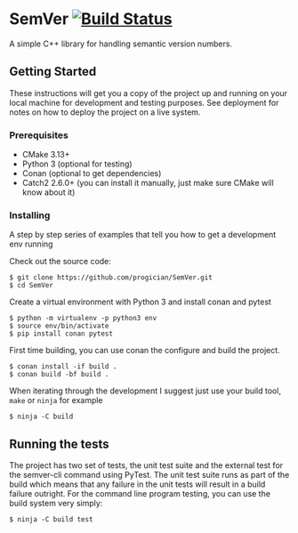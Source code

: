 # SemVer [![Build Status](https://travis-ci.org/progician/SemVer.svg?branch=master)](https://travis-ci.org/progician/SemVer)

A simple C++ library for handling semantic version numbers.

## Getting Started

These instructions will get you a copy of the project up and running on your local machine for development and testing purposes. See deployment for notes on how to deploy the project on a live system.

### Prerequisites

* CMake 3.13+
* Python 3 (optional for testing)
* Conan (optional to get dependencies)
* Catch2 2.6.0+ (you can install it manually, just make sure CMake will know about it)

### Installing

A step by step series of examples that tell you how to get a development env running

Check out the source code:

```
$ git clone https://github.com/progician/SemVer.git
$ cd SemVer
```

Create a virtual environment with Python 3 and install conan and pytest

```
$ python -m virtualenv -p python3 env
$ source env/bin/activate
$ pip install conan pytest
```

First time building, you can use conan the configure and build the project.

```
$ conan install -if build .
$ conan build -bf build . 
```

When iterating through the development I suggest just use your build tool, `make` or `ninja` for example

```
$ ninja -C build
```


## Running the tests

The project has two set of tests, the unit test suite and the external test for the semver-cli command using PyTest. The unit test suite runs as part of the build which means that any failure in the unit tests will result in a build failure outright. For the command line program testing, you can use the build system very simply: 

```
$ ninja -C build test
```